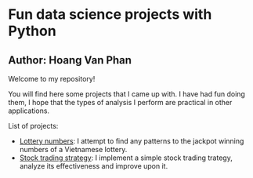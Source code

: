 # Fun data science projects with Python
## Author: Hoang Van Phan

Welcome to my repository!

You will find here some projects that I came up with. I have had fun doing them, I hope that the types of analysis I perform are practical in other applications.

List of projects:
* [Lottery numbers](https://github.com/hoangvanphan/fun_projects/blob/master/vietlott/analyze_winning_numbers.ipynb): I attempt to find any patterns to the jackpot winning numbers of a Vietnamese lottery.
* [Stock trading strategy](https://github.com/hoangvanphan/fun_projects/blob/master/trading_strategy/stock_trading.ipynb): I implement a simple stock trading trategy, analyze its effectiveness and improve upon it.
